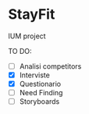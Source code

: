 # StayFit
IUM project 

TO DO:
  - [ ] Analisi competitors
  - [x] Interviste
  - [x] Questionario
  - [ ] Need Finding
  - [ ] Storyboards
